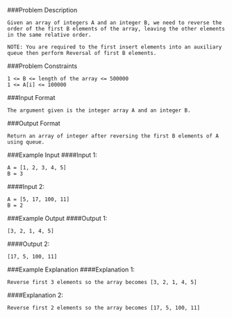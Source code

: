 ###Problem Description
```
Given an array of integers A and an integer B, we need to reverse the order of the first B elements of the array, leaving the other elements in the same relative order.

NOTE: You are required to the first insert elements into an auxiliary queue then perform Reversal of first B elements.
```


###Problem Constraints
```
1 <= B <= length of the array <= 500000
1 <= A[i] <= 100000
```


###Input Format
```
The argument given is the integer array A and an integer B.
```


###Output Format
```
Return an array of integer after reversing the first B elements of A using queue.
```


###Example Input
####Input 1:

```
A = [1, 2, 3, 4, 5]
B = 3
```
####Input 2:

```
A = [5, 17, 100, 11]
B = 2
```

###Example Output
####Output 1:

```
[3, 2, 1, 4, 5]
```
####Output 2:

```
[17, 5, 100, 11]
```


###Example Explanation
####Explanation 1:

```
Reverse first 3 elements so the array becomes [3, 2, 1, 4, 5]
```
####Explanation 2:

```
Reverse first 2 elements so the array becomes [17, 5, 100, 11]
```